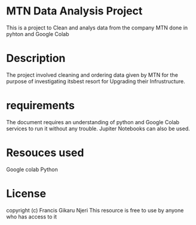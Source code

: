 # MTN Data Analysis Project
This is a project to Clean and analys data from the company MTN done in pyhton and Google Colab
# Description 
The project involved cleaning and ordering data given by MTN for the purpose of investigating itsbest resort for Upgrading their Infrustructure.
# requirements
The document requires an understanding of python and Google Colab services to run it without any trouble.
Jupiter Notebooks can also be used.
# Resouces used
Google colab
Python 
# License
copyright (c) Francis Gikaru Njeri
This resource is free to use by anyone who has access to it
